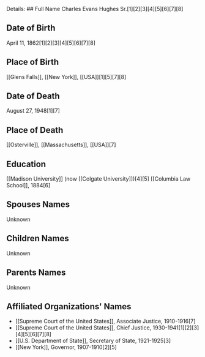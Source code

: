 Details: ## Full Name
Charles Evans Hughes Sr.[1][2][3][4][5][6][7][8]

## Date of Birth
April 11, 1862[1][2][3][4][5][6][7][8]

## Place of Birth
[[Glens Falls]], [[New York]], [[USA]][1][5][7][8]

## Date of Death
August 27, 1948[1][7]

## Place of Death
[[Osterville]], [[Massachusetts]], [[USA]][7]

## Education
[[Madison University]] (now [[Colgate University]])[4][5]
[[Columbia Law School]], 1884[6]

## Spouses Names
Unknown

## Children Names
Unknown

## Parents Names
Unknown

## Affiliated Organizations' Names
- [[Supreme Court of the United States]], Associate Justice, 1910-1916[7]
- [[Supreme Court of the United States]], Chief Justice, 1930-1941[1][2][3][4][5][6][7][8]
- [[U.S. Department of State]], Secretary of State, 1921-1925[3]
- [[New York]], Governor, 1907-1910[2][5]

